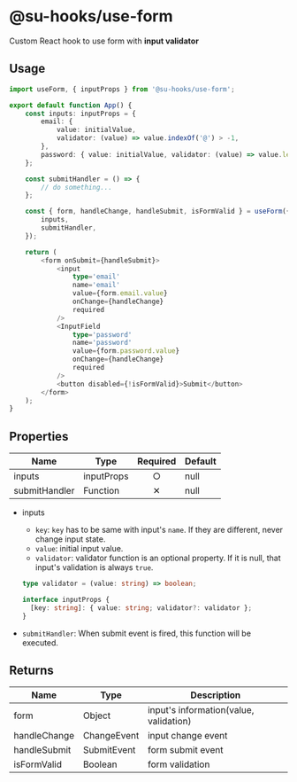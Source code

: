 # @su-hooks/use-form

Custom React hook to use form with **input validator**

<!-- ## Installation -->

## Usage

```ts
import useForm, { inputProps } from '@su-hooks/use-form';

export default function App() {
	const inputs: inputProps = {
		email: {
			value: initialValue,
			validator: (value) => value.indexOf('@') > -1,
		},
		password: { value: initialValue, validator: (value) => value.length > 7 },
	};

	const submitHandler = () => {
		// do something...
	};

	const { form, handleChange, handleSubmit, isFormValid } = useForm({
		inputs,
		submitHandler,
	});

	return (
		<form onSubmit={handleSubmit}>
			<input
				type='email'
				name='email'
				value={form.email.value}
				onChange={handleChange}
				required
			/>
			<InputField
				type='password'
				name='password'
				value={form.password.value}
				onChange={handleChange}
				required
			/>
			<button disabled={!isFormValid}>Submit</button>
		</form>
	);
}
```

## Properties

| Name          | Type       | Required | Default |
| ------------- | ---------- | :------: | ------- |
| inputs        | inputProps |    ○     | null    |
| submitHandler | Function   |    ✕     | null    |

- inputs

  - `key`: `key` has to be same with input's `name`. If they are different, never change input state.
  - `value`: initial input value.
  - `validator`: validator function is an optional property. If it is null, that input's validation is always `true`.

  ```ts
  type validator = (value: string) => boolean;

  interface inputProps {
  	[key: string]: { value: string; validator?: validator };
  }
  ```

- `submitHandler`: When submit event is fired, this function will be executed.

## Returns

| Name         | Type        | Description                            |
| ------------ | ----------- | -------------------------------------- |
| form         | Object      | input's information(value, validation) |
| handleChange | ChangeEvent | input change event                     |
| handleSubmit | SubmitEvent | form submit event                      |
| isFormValid  | Boolean     | form validation                        |
